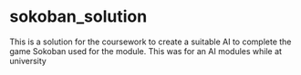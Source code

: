 sokoban_solution
================

This is a solution for the coursework to create a suitable AI to complete the game Sokoban used for the module. This was for an AI modules while at university
